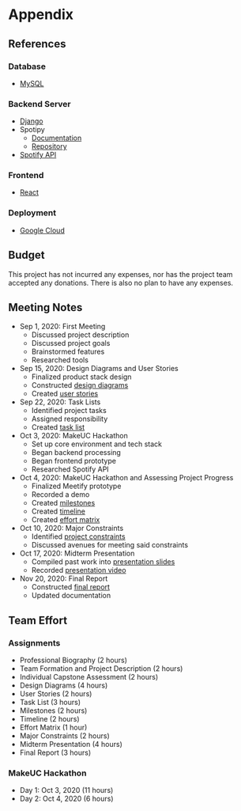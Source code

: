 # Appendix

## References

### Database
- [MySQL](https://dev.mysql.com/doc/)

### Backend Server
- [Django](https://docs.djangoproject.com/en/3.1/)
- Spotipy 
    - [Documentation](https://spotipy.readthedocs.io/en/2.16.1/)
    - [Repository](https://github.com/plamere/spotipy)
- [Spotify API](https://developer.spotify.com/documentation/web-api/)

### Frontend
- [React](https://reactjs.org/docs/getting-started.html)

### Deployment
- [Google Cloud](https://cloud.google.com/docs)

## Budget
This project has not incurred any expenses, nor has the project team accepted any donations. There is also no plan to have any expenses.

## Meeting Notes
- Sep 1, 2020: First Meeting
    - Discussed project description
    - Discussed project goals
    - Brainstormed features
    - Researched tools
- Sep 15, 2020: Design Diagrams and User Stories
    - Finalized product stack design
    - Constructed [design diagrams](design_diagrams.pdf)
    - Created [user stories](user_stories.md)
- Sep 22, 2020: Task Lists
    - Identified project tasks
    - Assigned responsibility
    - Created [task list](tasks.md)
- Oct 3, 2020: MakeUC Hackathon
    - Set up core environment and tech stack
    - Began backend processing
    - Began frontend prototype
    - Researched Spotify API
- Oct 4, 2020: MakeUC Hackathon and Assessing Project Progress
    - Finalized Meetify prototype
    - Recorded a demo
    - Created [milestones](milestones/milestones.md)
    - Created [timeline](milestones/timeline.png)
    - Created [effort matrix](milestones/effort_matrix.png)
- Oct 10, 2020: Major Constraints
    - Identified [project constraints](constraints.md)
    - Discussed avenues for meeting said constraints
- Oct 17, 2020: Midterm Presentation
    - Compiled past work into [presentation slides](midterm_presentation.pdf)
    - Recorded [presentation video](midterm_presentation_video_link.txt)
- Nov 20, 2020: Final Report
    - Constructed [final report](../README.md)
    - Updated documentation

## Team Effort

### Assignments
- Professional Biography (2 hours)
- Team Formation and Project Description (2 hours)
- Individual Capstone Assessment (2 hours)
- Design Diagrams (4 hours)
- User Stories (2 hours)
- Task List (3 hours)
- Milestones (2 hours)
- Timeline (2 hours)
- Effort Matrix (1 hour)
- Major Constraints (2 hours)
- Midterm Presentation (4 hours)
- Final Report (3 hours)

### MakeUC Hackathon
- Day 1: Oct 3, 2020 (11 hours)
- Day 2: Oct 4, 2020 (6 hours)
 